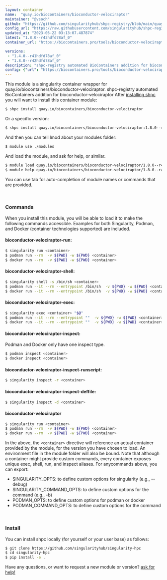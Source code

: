 ```yaml
---
layout: container
name:  "quay.io/biocontainers/bioconductor-velociraptor"
maintainer: "@vsoch"
github: "https://github.com/singularityhub/shpc-registry/blob/main/quay.io/biocontainers/bioconductor-velociraptor/container.yaml"
config_url: "https://raw.githubusercontent.com/singularityhub/shpc-registry/main/quay.io/biocontainers/bioconductor-velociraptor/container.yaml"
updated_at: "2023-05-22 03:13:07.487874"
latest: "1.8.0--r42hdfd78af_0"
container_url: "https://biocontainers.pro/tools/bioconductor-velociraptor"

versions:
 - "1.4.0--r41hdfd78af_0"
 - "1.8.0--r42hdfd78af_0"
description: "shpc-registry automated BioContainers addition for bioconductor-velociraptor"
config: {"url": "https://biocontainers.pro/tools/bioconductor-velociraptor", "maintainer": "@vsoch", "description": "shpc-registry automated BioContainers addition for bioconductor-velociraptor", "latest": {"1.8.0--r42hdfd78af_0": "sha256:dfdf5c113c6526bdc5d22f0b81959ab55587f9b7ddd62da70e22c95a50945ca2"}, "tags": {"1.4.0--r41hdfd78af_0": "sha256:44faf5989df8b6091a74f6ecb9bc17b8ede99bd67af8384915d41eb0eeb9a0ea", "1.8.0--r42hdfd78af_0": "sha256:dfdf5c113c6526bdc5d22f0b81959ab55587f9b7ddd62da70e22c95a50945ca2"}, "docker": "quay.io/biocontainers/bioconductor-velociraptor"}
---
```


This module is a singularity container wrapper for quay.io/biocontainers/bioconductor-velociraptor.
shpc-registry automated BioContainers addition for bioconductor-velociraptor
After [installing shpc](#install) you will want to install this container module:


```bash
$ shpc install quay.io/biocontainers/bioconductor-velociraptor
```

Or a specific version:

```bash
$ shpc install quay.io/biocontainers/bioconductor-velociraptor:1.8.0--r42hdfd78af_0
```

And then you can tell lmod about your modules folder:

```bash
$ module use ./modules
```

And load the module, and ask for help, or similar.

```bash
$ module load quay.io/biocontainers/bioconductor-velociraptor/1.8.0--r42hdfd78af_0
$ module help quay.io/biocontainers/bioconductor-velociraptor/1.8.0--r42hdfd78af_0
```

You can use tab for auto-completion of module names or commands that are provided.

<br>

### Commands

When you install this module, you will be able to load it to make the following commands accessible.
Examples for both Singularity, Podman, and Docker (container technologies supported) are included.

#### bioconductor-velociraptor-run:

```bash
$ singularity run <container>
$ podman run --rm  -v ${PWD} -w ${PWD} <container>
$ docker run --rm  -v ${PWD} -w ${PWD} <container>
```

#### bioconductor-velociraptor-shell:

```bash
$ singularity shell -s /bin/sh <container>
$ podman run --it --rm --entrypoint /bin/sh  -v ${PWD} -w ${PWD} <container>
$ docker run --it --rm --entrypoint /bin/sh  -v ${PWD} -w ${PWD} <container>
```

#### bioconductor-velociraptor-exec:

```bash
$ singularity exec <container> "$@"
$ podman run --it --rm --entrypoint ""  -v ${PWD} -w ${PWD} <container> "$@"
$ docker run --it --rm --entrypoint ""  -v ${PWD} -w ${PWD} <container> "$@"
```

#### bioconductor-velociraptor-inspect:

Podman and Docker only have one inspect type.

```bash
$ podman inspect <container>
$ docker inspect <container>
```

#### bioconductor-velociraptor-inspect-runscript:

```bash
$ singularity inspect -r <container>
```

#### bioconductor-velociraptor-inspect-deffile:

```bash
$ singularity inspect -d <container>
```



#### bioconductor-velociraptor

```bash
$ singularity run <container>
$ podman run --rm  -v ${PWD} -w ${PWD} <container>
$ docker run --rm  -v ${PWD} -w ${PWD} <container>
```


In the above, the `<container>` directive will reference an actual container provided
by the module, for the version you have chosen to load. An environment file in the
module folder will also be bound. Note that although a container
might provide custom commands, every container exposes unique exec, shell, run, and
inspect aliases. For anycommands above, you can export:

 - SINGULARITY_OPTS: to define custom options for singularity (e.g., --debug)
 - SINGULARITY_COMMAND_OPTS: to define custom options for the command (e.g., -b)
 - PODMAN_OPTS: to define custom options for podman or docker
 - PODMAN_COMMAND_OPTS: to define custom options for the command

<br>

### Install

You can install shpc locally (for yourself or your user base) as follows:

```bash
$ git clone https://github.com/singularityhub/singularity-hpc
$ cd singularity-hpc
$ pip install -e .
```

Have any questions, or want to request a new module or version? [ask for help!](https://github.com/singularityhub/singularity-hpc/issues)